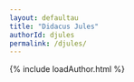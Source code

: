 ```yaml
---
layout: defaultau
title: "Didacus Jules"
authorId: djules
permalink: /djules/
---
```

{% include loadAuthor.html %}
<script>
    $(document).ready(function(){
        showAuthorBio('{{ page.authorId }}');
   });
</script>
